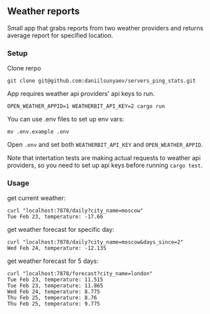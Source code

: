 ## Weather reports
Small app that grabs reports from two weather providers and returns average report for specified location.

### Setup

Clone rerpo

```
git clone git@github.com:daniilsunyaev/servers_ping_stats.git
```

App requires weather api providers' api keys to run.

```
OPEN_WEATHER_APPID=1 WEATHERBIT_API_KEY=2 cargo run
```

You can use .env files to set up env vars:

```
mv .env.example .env
```

Open `.env` and set both `WEATHERBIT_API_KEY` and `OPEN_WEATHER_APPID`.

Note that intertation tests are making actual requests to weather api providers, so you need to set up api keys before running `cargo test`.

### Usage

get current weather:
```
curl "localhost:7878/daily?city_name=moscow"
Tue Feb 23, temperature: -17.66
```

get weather forecast for specific day:
```
curl "localhost:7878/daily?city_name=moscow&days_since=2"
Wed Feb 24, temperature: -12.135
```

get weather forecast for 5 days:
```
curl "localhost:7878/forecast?city_name=london"
Tue Feb 23, temperature: 11.515
Tue Feb 23, temperature: 11.865
Wed Feb 24, temperature: 8.775
Thu Feb 25, temperature: 8.76
Thu Feb 25, temperature: 9.775
```
